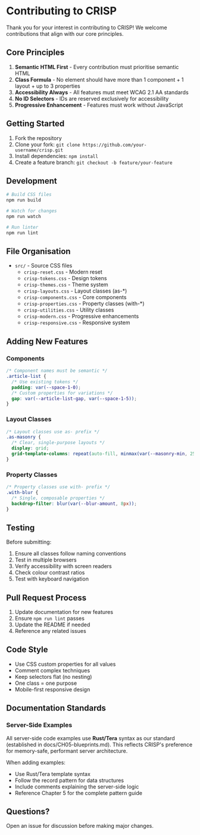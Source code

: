 # Contributing to CRISP

Thank you for your interest in contributing to CRISP! We welcome contributions that align with our core principles.

## Core Principles

1. **Semantic HTML First** - Every contribution must prioritise semantic HTML
2. **Class Formula** - No element should have more than 1 component + 1 layout + up to 3 properties
3. **Accessibility Always** - All features must meet WCAG 2.1 AA standards
4. **No ID Selectors** - IDs are reserved exclusively for accessibility
5. **Progressive Enhancement** - Features must work without JavaScript

## Getting Started

1. Fork the repository
2. Clone your fork: `git clone https://github.com/your-username/crisp.git`
3. Install dependencies: `npm install`
4. Create a feature branch: `git checkout -b feature/your-feature`

## Development

```bash
# Build CSS files
npm run build

# Watch for changes
npm run watch

# Run linter
npm run lint
```

## File Organisation

- `src/` - Source CSS files
  - `crisp-reset.css` - Modern reset
  - `crisp-tokens.css` - Design tokens
  - `crisp-themes.css` - Theme system
  - `crisp-layouts.css` - Layout classes (as-*)
  - `crisp-components.css` - Core components
  - `crisp-properties.css` - Property classes (with-*)
  - `crisp-utilities.css` - Utility classes
  - `crisp-modern.css` - Progressive enhancements
  - `crisp-responsive.css` - Responsive system

## Adding New Features

### Components
```css
/* Component names must be semantic */
.article-list {
  /* Use existing tokens */
  padding: var(--space-1-0);
  /* Custom properties for variations */
  gap: var(--article-list-gap, var(--space-1-5));
}
```

### Layout Classes
```css
/* Layout classes use as- prefix */
.as-masonry {
  /* Clear, single-purpose layouts */
  display: grid;
  grid-template-columns: repeat(auto-fill, minmax(var(--masonry-min, 250px), 1fr));
}
```

### Property Classes
```css
/* Property classes use with- prefix */
.with-blur {
  /* Single, composable properties */
  backdrop-filter: blur(var(--blur-amount, 8px));
}
```

## Testing

Before submitting:

1. Ensure all classes follow naming conventions
2. Test in multiple browsers
3. Verify accessibility with screen readers
4. Check colour contrast ratios
5. Test with keyboard navigation

## Pull Request Process

1. Update documentation for new features
2. Ensure `npm run lint` passes
3. Update the README if needed
4. Reference any related issues

## Code Style

- Use CSS custom properties for all values
- Comment complex techniques
- Keep selectors flat (no nesting)
- One class = one purpose
- Mobile-first responsive design

## Documentation Standards

### Server-Side Examples

All server-side code examples use **Rust/Tera** syntax as our standard (established in docs/CH05-blueprints.md). This reflects CRISP's preference for memory-safe, performant server architecture.

When adding examples:
- Use Rust/Tera template syntax
- Follow the record pattern for data structures
- Include comments explaining the server-side logic
- Reference Chapter 5 for the complete pattern guide

## Questions?

Open an issue for discussion before making major changes.